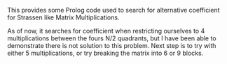 This provides some Prolog code used to search for alternative coefficient for Strassen like Matrix Multiplications.

As of now, it searches for coefficient when restricting ourselves to 4 multiplications between the fours N/2 quadrants, but I have been able to demonstrate there is not solution to this problem. Next step is to try with either 5 multiplications, or try breaking the matrix into 6 or 9 blocks.
